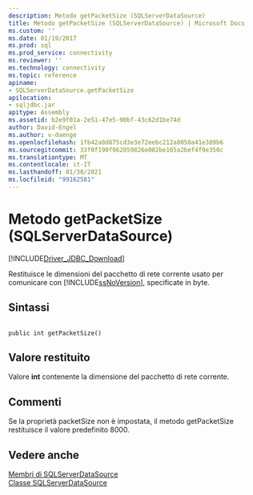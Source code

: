 ```yaml
---
description: Metodo getPacketSize (SQLServerDataSource)
title: Metodo getPacketSize (SQLServerDataSource) | Microsoft Docs
ms.custom: ''
ms.date: 01/19/2017
ms.prod: sql
ms.prod_service: connectivity
ms.reviewer: ''
ms.technology: connectivity
ms.topic: reference
apiname:
- SQLServerDataSource.getPacketSize
apilocation:
- sqljdbc.jar
apitype: Assembly
ms.assetid: b2e9f01a-2e51-47e5-90bf-43c62d1be74d
author: David-Engel
ms.author: v-daenge
ms.openlocfilehash: 1fb42a8d875cd3e3e72eebc212a8050a41e389b6
ms.sourcegitcommit: 33f0f190f962059826e002be165a2bef4f9e350c
ms.translationtype: MT
ms.contentlocale: it-IT
ms.lasthandoff: 01/30/2021
ms.locfileid: "99162581"
---
```

# <a name="getpacketsize-method-sqlserverdatasource"></a>Metodo getPacketSize (SQLServerDataSource)
[!INCLUDE[Driver_JDBC_Download](../../../includes/driver_jdbc_download.md)]

  Restituisce le dimensioni del pacchetto di rete corrente usato per comunicare con [!INCLUDE[ssNoVersion](../../../includes/ssnoversion-md.md)], specificate in byte.  
  
## <a name="syntax"></a>Sintassi  
  
```  
  
public int getPacketSize()  
```  
  
## <a name="return-value"></a>Valore restituito  
 Valore **int** contenente la dimensione del pacchetto di rete corrente.  
  
## <a name="remarks"></a>Commenti  
 Se la proprietà packetSize non è impostata, il metodo getPacketSize restituisce il valore predefinito 8000.  
  
## <a name="see-also"></a>Vedere anche  
 [Membri di SQLServerDataSource](../../../connect/jdbc/reference/sqlserverdatasource-members.md)   
 [Classe SQLServerDataSource](../../../connect/jdbc/reference/sqlserverdatasource-class.md)  
  
  

